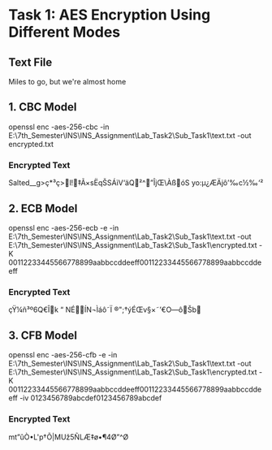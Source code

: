 
# Task 1: AES Encryption Using Different Modes

## Text File
Miles to go, but we're almost home

## 1. CBC Model
openssl enc -aes-256-cbc -in E:\7th_Semester\INS\INS_Assignment\Lab_Task2\Sub_Task1\text.txt -out encrypted.txt

### Encrypted Text
Salted__g>ç*³ç>l!‡Ã×sËqŠSÁìV‘äQ²^”ÎjŒ\ÀßóS yo:µ¿ÆÄjô’‰c½‰‘²

## 2. ECB Model
openssl enc -aes-256-ecb -e -in E:\7th_Semester\INS\INS_Assignment\Lab_Task2\Sub_Task1\text.txt -out E:\7th_Semester\INS\INS_Assignment\Lab_Task2\Sub_Task1\encrypted.txt -K 00112233445566778899aabbccddeeff00112233445566778899aabbccddeeff

### Encrypted Text 
çŸ¼ñ³º6Q€Îk “
NÉÍN¬Ìáô˜Ï ®";†ýÉŒv§×˜’€O—ôŠb

## 3. CFB Model
openssl enc -aes-256-cfb -e -in E:\7th_Semester\INS\INS_Assignment\Lab_Task2\Sub_Task1\text.txt -out E:\7th_Semester\INS\INS_Assignment\Lab_Task2\Sub_Task1\encrypted.txt -K 00112233445566778899aabbccddeeff00112233445566778899aabbccddeeff -iv 0123456789abcdef0123456789abcdef

### Encrypted Text
mt”ûÒ•L'p†Õ|MUž5ÑLÆ‡ø•¶4Ø”^Ø




